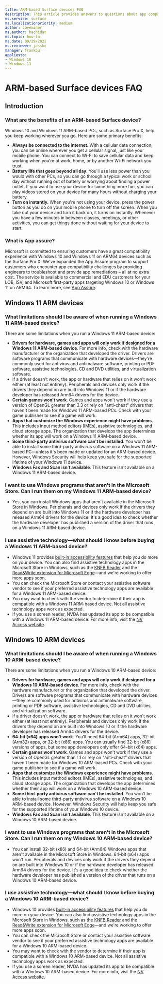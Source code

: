```yaml
---
title: ARM-based Surface devices FAQ
description: This article provides answers to questions about app compatibility and related issues for Surface Pro X ARM-based PCs.
ms.service: surface
ms.localizationpriority: medium
author: coveminer
ms.author: hachidan
ms.topic: how-to
ms.date: 09/29/2022
ms.reviewer: jessko
manager: frankbu
appliesto:
- Windows 10
- Windows 11
---
```

# ARM-based Surface devices FAQ

## Introduction

### What are the benefits of an ARM-based Surface device?

Windows 10 and Windows 11 ARM-based PCs, such as Surface Pro X, help you keep working wherever you go. Here are some primary benefits:

- **Always be connected to the internet**. With a cellular data connection, you can be online wherever you get a cellular signal, just like your mobile phone. You can connect to Wi-Fi to save cellular data and keep working when you're at work, home, or by another Wi-Fi network you trust.
- **Battery life that goes beyond all day**. You'll use less power than you would with other PCs, so you can go through a typical work or school day without running out of battery or worrying about finding a power outlet. If you want to use your device for something more fun, you can play videos stored on your device for many hours without charging your battery.
- **Turn on instantly.** When you're not using your device, press the power button as you do on your mobile phone to turn off the screen. When you take out your device and turn it back on, it turns on instantly. Whenever you have a few minutes in between classes, meetings, or other activities, you can get things done without waiting for your device to start.

### What is App assure?

Microsoft is committed to ensuring customers have a great compatibility experience with Windows 10 and Windows 11 on ARM64 devices such as the Surface Pro X. We've expanded the App Assure program to support customers who encounter app compatibility challenges by providing engineers to troubleshoot and provide app remediations – all at no extra cost. The service is available to commercial and EDU customers for your LOB, ISV, and Microsoft first-party apps targeting Windows 10 or Windows 11 on ARM64. To learn more, see [App Assure](https://www.microsoft.com/fasttrack/microsoft-365/app-assure).

## Windows 11 ARM devices

### What limitations should I be aware of when running a Windows 11 ARM-based device?

There are some limitations when you run a Windows 11 ARM-based device:

- **Drivers for hardware, games and apps will only work if designed for a Windows 11 ARM-based device**. For more info, check with the hardware manufacturer or the organization that developed the driver. Drivers are software programs that communicate with hardware devices—they're commonly used for antivirus and antimalware software, printing or PDF software, assistive technologies, CD and DVD utilities, and virtualization software.
- If a driver doesn't work, the app or hardware that relies on it won't work either (at least not entirely). Peripherals and devices only work if the drivers they depend on are built into Windows 11 or if the hardware developer has released Arm64 drivers for the device.
- **Certain games won't work**. Games and apps won't work if they use a version of OpenGL greater than 3.3 or rely on "anti-cheat" drivers that haven't been made for Windows 11 ARM-based PCs. Check with your game publisher to see if a game will work.
- **Apps that customize the Windows experience might have problems**. This includes input method editors (IMEs), assistive technologies, and cloud storage apps. The organization that develops the app determines whether its app will work on a Windows 11 ARM-based device.
- **Some third-party antivirus software can't be installed**. You won't be able to install some third-party antivirus software on a Windows 11 ARM-based PC—unless it's been made or updated for an ARM-based device. However, Windows Security will help keep you safe for the supported lifetime of your Windows 11 device.
- **Windows Fax and Scan isn't available**. This feature isn't available on a Windows 11 ARM-based device.

### I want to use Windows programs that aren't in the Microsoft Store. Can I run them on my Windows 11 ARM-based device?

- Yes, you can install Windows apps that aren't available in the Microsoft Store in Windows. Peripherals and devices only work if the drivers they depend on are built into Windows 11 or if the hardware developer has released Arm64 drivers for the device. It's a good idea to check whether the hardware developer has published a version of the driver that runs on a Windows 11 ARM-based device.

### I use assistive technology—what should I know before buying a Windows 11 ARM-based device?

- Windows 11 provides [built-in accessibility features](https://www.microsoft.com/Accessibility/windows) that help you do more on your device. You can also find assistive technology apps in the Microsoft Store in Windows, such as the [KNFB Reader](https://www.microsoft.com/store/p/knfb-reader/9nblggh6hqkk) and the [Read&Write extension for Microsoft Edge](https://microsoftedge.microsoft.com/addons/detail/readwrite-for-microsoft-/bjglhpoliipklkfjcahfefdlfpifcinb?hl)—and we're working to offer more apps soon.
- You can check the Microsoft Store or contact your assistive software vendor to see if your preferred assistive technology apps are available for a Windows 11 ARM-based device.
- You may want to check with the vendor to determine if their app is compatible with a Windows 11 ARM-based device. Not all assistive technology apps work as expected.
- If you use a screen reader, NVDA has updated its app to be compatible with a Windows 11 ARM-based device. For more info, visit the [NV Access website](https://go.microsoft.com/fwlink/?linkid=867679).

## Windows 10 ARM devices

### What limitations should I be aware of when running a Windows 10 ARM-based device?

There are some limitations when you run a Windows 10 ARM-based device:

- **Drivers for hardware, games and apps will only work if designed for a Windows 10 ARM-based device**. For more info, check with the hardware manufacturer or the organization that developed the driver. Drivers are software programs that communicate with hardware devices—they're commonly used for antivirus and antimalware software, printing or PDF software, assistive technologies, CD and DVD utilities, and virtualization software.
- If a driver doesn't work, the app or hardware that relies on it won't work either (at least not entirely). Peripherals and devices only work if the drivers they depend on are built into Windows 10 or if the hardware developer has released Arm64 drivers for the device.
- **64-bit (x64) apps won't work**. You'll need 64-bit (Arm64) apps, 32-bit (Arm32) apps, or 32-bit (x86) apps. You can usually find 32-bit (x86) versions of apps, but some app developers only offer 64-bit (x64) apps.
- **Certain games won't work**. Games and apps won't work if they use a version of OpenGL greater than 1.1 or rely on "anti-cheat" drivers that haven't been made for Windows 10 ARM-based PCs. Check with your game publisher to see if a game will work.
- **Apps that customize the Windows experience might have problems**. This includes input method editors (IMEs), assistive technologies, and cloud storage apps. The organization that develops the app determines whether their app will work on a Windows 10 ARM-based device.
- **Some third-party antivirus software can't be installed**. You won't be able to install some third-party antivirus software on a Windows 10 ARM-based device. However, Windows Security will help keep you safe for the supported lifetime of your Windows 10 device.
- **Windows Fax and Scan isn't available**. This feature isn't available on a Windows 10 ARM-based device.

### I want to use Windows programs that aren't in the Microsoft Store. Can I run them on my Windows 10 ARM-based device?

- You can install 32-bit (x86) and 64-bit (Arm64) Windows apps that aren't available in the Microsoft Store in Windows. 64-bit (x64) apps won't run. Peripherals and devices only work if the drivers they depend on are built into Windows 10 or if the hardware developer has released Arm64 drivers for the device. It's a good idea to check whether the hardware developer has published a version of the driver that runs on a Windows 10 ARM-based device.

### I use assistive technology—what should I know before buying a Windows 10 ARM-based device?

- Windows 10 provides [built-in accessibility features](https://www.microsoft.com/Accessibility/windows) that help you do more on your device. You can also find assistive technology apps in the Microsoft Store in Windows, such as the [KNFB Reader](https://www.microsoft.com/store/p/knfb-reader/9nblggh6hqkk) and the [Read&Write extension for Microsoft Edge](https://microsoftedge.microsoft.com/addons/detail/readwrite-for-microsoft-/bjglhpoliipklkfjcahfefdlfpifcinb?hl=en-US)—and we're working to offer more apps soon.
- You can check the Microsoft Store or contact your assistive software vendor to see if your preferred assistive technology apps are available for a Windows 10 ARM-based device.
- You may want to check with the vendor to determine if their app is compatible with a Windows 10 ARM-based device. Not all assistive technology apps work as expected.
- If you use a screen reader, NVDA has updated its app to be compatible with a Windows 10 ARM-based device. For more info, visit the [NV Access website](https://go.microsoft.com/fwlink/?linkid=867679).

